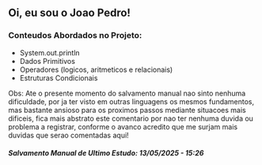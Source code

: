 ## Oi, eu sou o Joao Pedro!

### Conteudos Abordados no Projeto:
- System.out.println
- Dados Primitivos
- Operadores (logicos, aritmeticos e relacionais)
- Estruturas Condicionais

Obs: Ate o presente momento do salvamento manual nao sinto nenhuma dificuldade, por ja ter visto em outras linguagens os mesmos fundamentos, mas bastante ansioso para os proximos passos mediante situacoes mais dificeis, fica mais abstrato este comentario por nao ter nenhuma duvida ou problema a registrar, conforme o avanco acredito que me surjam mais duvidas que serao comentadas aqui!

#### *Salvamento Manual de Ultimo Estudo: 13/05/2025 - 15:26*